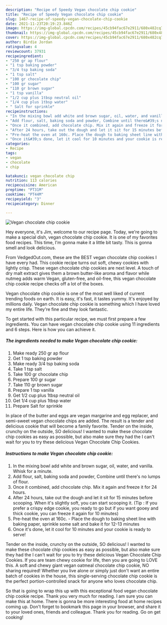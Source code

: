 ```yaml
---
description: "Recipe of Speedy Vegan chocolate chip cookie"
title: "Recipe of Speedy Vegan chocolate chip cookie"
slug: 1467-recipe-of-speedy-vegan-chocolate-chip-cookie
date: 2021-11-23T20:19:23.846Z
image: https://img-global.cpcdn.com/recipes/45cb94fac67e2911/680x482cq70/vegan-chocolate-chip-cookie-recipe-main-photo.jpg
thumbnail: https://img-global.cpcdn.com/recipes/45cb94fac67e2911/680x482cq70/vegan-chocolate-chip-cookie-recipe-main-photo.jpg
cover: https://img-global.cpcdn.com/recipes/45cb94fac67e2911/680x482cq70/vegan-chocolate-chip-cookie-recipe-main-photo.jpg
author: Birdie Jordan
ratingvalue: 4
reviewcount: 37931
recipeingredient:
- "250 gr ap flour"
- "1 tsp baking powder"
- "3/4 tsp baking soda"
- "1 tsp salt"
- "100 gr chocolate chip"
- "100 gr sugar"
- "110 gr brown sugar"
- "1 tsp vanilla"
- "1/2 cup plus 1tbsp neutral oil"
- "1/4 cup plus 1tbsp water"
- " Salt for sprinkle"
recipeinstructions:
- "In the mixing bowl add white and brown sugar, oil, water, and vanilla. Whisk for a minute."
- "Add flour, salt, baking soda and powder, Combine until there&#39;s no lumps of flour."
- "Once it combined, add chocolate chip. Mix it again and freeze it for 24 hours."
- "After 24 hours, take out the dough and let it sit for 15 minutes before scooping. When it&#39;s slightly soft, you can start scooping it. (Tip : If you prefer a crispy edge cookie, you ready to go but if you want gooey and thick cookie, you can freeze it again for 10 minutes)"
- "Pre-heat the oven at 160c. Place the dough to baking sheet line with baking paper, sprinkle some salt and bake it for 12-13 minutes"
- "Once it&#39;s done, let it cool for 10 minutes and your cookie is ready to serve!"
categories:
- Recipe
tags:
- vegan
- chocolate
- chip

katakunci: vegan chocolate chip 
nutrition: 113 calories
recipecuisine: American
preptime: "PT31M"
cooktime: "PT44M"
recipeyield: "3"
recipecategory: Dinner

---
```



![Vegan chocolate chip cookie](https://img-global.cpcdn.com/recipes/45cb94fac67e2911/680x482cq70/vegan-chocolate-chip-cookie-recipe-main-photo.jpg)

Hey everyone, it's Jim, welcome to our recipe page. Today, we're going to make a special dish, vegan chocolate chip cookie. It is one of my favorites food recipes. This time, I'm gonna make it a little bit tasty. This is gonna smell and look delicious.

From VedgedOut.com, these are the BEST vegan chocolate chip cookies I have every had. This cookie recipe turns out soft, chewy cookies with lightly crisp. These vegan chocolate chip cookies are next level. A touch of dry malt extract gives them a brown butter-like aroma and flavor while nutmeg adds warm Vegan, gluten-free, and oil-free, this vegan chocolate chip cookie recipe checks off a lot of the boxes.

Vegan chocolate chip cookie is one of the most well liked of current trending foods on earth. It is easy, it's fast, it tastes yummy. It's enjoyed by millions daily. Vegan chocolate chip cookie is something which I have loved my entire life. They're fine and they look fantastic.


To get started with this particular recipe, we must first prepare a few ingredients. You can have vegan chocolate chip cookie using 11 ingredients and 6 steps. Here is how you can achieve it.

<!--inarticleads1-->

##### The ingredients needed to make Vegan chocolate chip cookie:

1. Make ready 250 gr ap flour
1. Get 1 tsp baking powder
1. Make ready 3/4 tsp baking soda
1. Take 1 tsp salt
1. Take 100 gr chocolate chip
1. Prepare 100 gr sugar
1. Take 110 gr brown sugar
1. Prepare 1 tsp vanilla
1. Get 1/2 cup plus 1tbsp neutral oil
1. Get 1/4 cup plus 1tbsp water
1. Prepare  Salt for sprinkle


In place of the butter and eggs are vegan margarine and egg replacer, and semi-sweet vegan chocolate chips are added. The result is a tender and delicious cookie that will become a family favorite. Tender on the inside, crunchy on the outside, SO delicious! I wanted to make these chocolate chip cookies as easy as possible, but also make sure they had the I can&#39;t wait for you to try these delicious Vegan Chocolate Chip Cookies. 

<!--inarticleads2-->

##### Instructions to make Vegan chocolate chip cookie:

1. In the mixing bowl add white and brown sugar, oil, water, and vanilla. Whisk for a minute.
1. Add flour, salt, baking soda and powder, Combine until there&#39;s no lumps of flour.
1. Once it combined, add chocolate chip. Mix it again and freeze it for 24 hours.
1. After 24 hours, take out the dough and let it sit for 15 minutes before scooping. When it&#39;s slightly soft, you can start scooping it. (Tip : If you prefer a crispy edge cookie, you ready to go but if you want gooey and thick cookie, you can freeze it again for 10 minutes)
1. Pre-heat the oven at 160c. - Place the dough to baking sheet line with baking paper, sprinkle some salt and bake it for 12-13 minutes
1. Once it&#39;s done, let it cool for 10 minutes and your cookie is ready to serve!


Tender on the inside, crunchy on the outside, SO delicious! I wanted to make these chocolate chip cookies as easy as possible, but also make sure they had the I can&#39;t wait for you to try these delicious Vegan Chocolate Chip Cookies. If you are team chewy cookie for life, then you are going to LOVE this. A soft and chewy giant vegan oatmeal chocolate chip cookie, NO sharing required! Whether you live alone or simply just don&#39;t want an entire batch of cookies in the house, this single-serving chocolate chip cookie is the perfect portion-controlled snack for anyone who loves chocolate chip. 

So that is going to wrap this up with this exceptional food vegan chocolate chip cookie recipe. Thank you very much for reading. I am sure you can make this at home. There is gonna be more interesting food at home recipes coming up. Don't forget to bookmark this page in your browser, and share it to your loved ones, friends and colleague. Thank you for reading. Go on get cooking!
